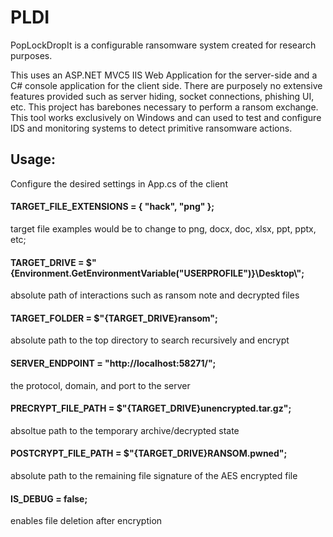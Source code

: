 # PLDI
PopLockDropIt is a configurable ransomware system created for research purposes. 
 
This uses an ASP.NET MVC5 IIS Web Application for the server-side and a C# console application for the client side. There are purposely no extensive features provided such as server hiding, socket connections, phishing UI, etc. This project has barebones necessary to perform a ransom exchange. This tool works exclusively on Windows and can used to test and configure IDS and monitoring systems to detect primitive ransomware actions. 
 
## Usage: 
Configure the desired settings in App.cs of the client

#### TARGET_FILE_EXTENSIONS =  { "hack", "png" }; 
target file examples would be to change to png, docx, doc, xlsx, ppt, pptx, etc; 
 
#### TARGET_DRIVE = $"{Environment.GetEnvironmentVariable("USERPROFILE")}\\Desktop\\";      
absolute path of interactions such as ransom note and decrypted files 
 
#### TARGET_FOLDER = $"{TARGET_DRIVE}ransom";  
absolute path to the top directory to search recursively and encrypt 
 
#### SERVER_ENDPOINT = "http://localhost:58271/"; 
the protocol, domain, and port to the server 
 
#### PRECRYPT_FILE_PATH = $"{TARGET_DRIVE}unencrypted.tar.gz"; 
absoltue path to the temporary archive/decrypted state 
 
#### POSTCRYPT_FILE_PATH = $"{TARGET_DRIVE}RANSOM.pwned"; 
absolute path to the remaining file signature of the AES encrypted file 
  
#### IS_DEBUG = false;  
enables file deletion after encryption 
